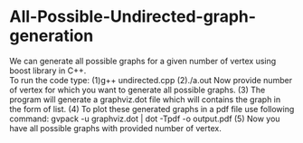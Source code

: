 # All-Possible-Undirected-graph-generation
We can generate all possible graphs for a given number of vertex using boost library in C++.  
To run the code type:
(1)g++ undirected.cpp
(2)./a.out
Now provide number of vertex for which you want to generate all possible graphs.
(3) The program will generate a graphviz.dot file which will contains the graph in the form of list.
(4) To plot these generated graphs in a pdf file use following command:
    gvpack -u graphviz.dot | dot -Tpdf -o output.pdf
(5) Now you have all possible graphs with provided number of vertex.
